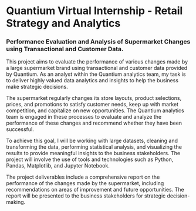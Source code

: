 # Quantium Virtual Internship - Retail Strategy and Analytics

### Performance Evaluation and Analysis of Supermarket Changes using Transactional and Customer Data.

This project aims to evaluate the performance of various changes made by a large supermarket brand using transactional and customer data provided by Quantium. As an analyst within the Quantium analytics team, my task is to deliver highly valued data analytics and insights to help the business make strategic decisions.

The supermarket regularly changes its store layouts, product selections, prices, and promotions to satisfy customer needs, keep up with market competition, and capitalize on new opportunities. The Quantium analytics team is engaged in these processes to evaluate and analyze the performance of these changes and recommend whether they have been successful.

To achieve this goal, I will be working with large datasets, cleaning and transforming the data, performing statistical analysis, and visualizing the results to provide meaningful insights to the business stakeholders. The project will involve the use of tools and technologies such as Python, Pandas, Matplotlib, and Jupyter Notebook.

The project deliverables include a comprehensive report on the performance of the changes made by the supermarket, including recommendations on areas of improvement and future opportunities. The report will be presented to the business stakeholders for strategic decision-making.




